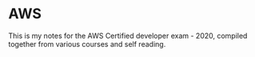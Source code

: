 # AWS
This is my notes for the AWS Certified developer exam - 2020, compiled together from various courses and self reading. 
